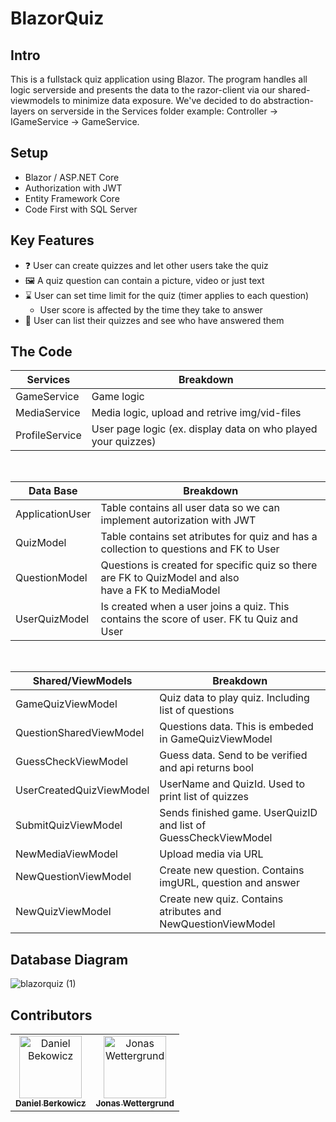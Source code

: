 # BlazorQuiz
## Intro
This is a fullstack quiz application using Blazor.
The program handles all logic serverside and presents the data to the razor-client via our shared-viewmodels to minimize data exposure.
We've decided to do abstraction-layers on serverside in the Services folder example: 
Controller -> IGameService -> GameService.



## Setup
 - Blazor / ASP.NET Core
 - Authorization with JWT
 - Entity Framework Core
 - Code First with SQL Server

## Key Features
- ❓ User can create quizzes and let other users take the quiz
- 🖼 A quiz question can contain a picture, video or just text
- ⌛ User can set time limit for the quiz (timer applies to each question)
  - User score is affected by the time they take to answer
- 🥇 User can list their quizzes and see who have answered them

## The Code
|**Services**|**Breakdown**|
|-|-|
|GameService|Game logic|
|MediaService|Media logic, upload and retrive img/vid-files|
|ProfileService|User page logic (ex. display data on who played your quizzes)|
<br>

|**Data Base**|**Breakdown**|
|-|-|
|ApplicationUser|Table contains all user data so we can implement autorization with JWT|
|QuizModel|Table contains set atributes for quiz and has a collection to questions and FK to User|
|QuestionModel|Questions is created for specific quiz so there are FK to QuizModel and also <br> have a FK to MediaModel|
|UserQuizModel|Is created when a user joins a quiz. This contains the score of user. FK tu Quiz and User|
<br>


|**Shared/ViewModels**|**Breakdown**|
|-|-|
|GameQuizViewModel|Quiz data to play quiz. Including list of questions|
|QuestionSharedViewModel|Questions data. This is embeded in GameQuizViewModel|
|GuessCheckViewModel|Guess data. Send to be verified and api returns bool|
|UserCreatedQuizViewModel|UserName and QuizId. Used to print list of quizzes|
|SubmitQuizViewModel|Sends finished game. UserQuizID and list of GuessCheckViewModel|
|NewMediaViewModel|Upload media via URL|
|NewQuestionViewModel|Create new question. Contains imgURL, question and answer|
|NewQuizViewModel|Create new quiz. Contains atributes and NewQuestionViewModel|

## Database Diagram
![blazorquiz (1)](https://github.com/wettergrund/BlazorQuiz/assets/112638774/ff41f5d3-715d-4ea2-867b-b88f6d6a737c)

## Contributors

<table>
  <tr>
    <td align="center"><a href="https://github.com/berkowicz"><img src="https://avatars.githubusercontent.com/u/112638774?v=4" width="100px;" alt="Daniel Bekowicz"/><br /><sub><b>Daniel Berkowicz</b></sub></a><br /></td>
    <td align="center"><a href="https://github.com/wettergrund"><img src="https://avatars.githubusercontent.com/u/50584818?v=4" width="100px;" alt="Jonas Wettergrund"/><br /><sub><b>Jonas Wettergrund</b></sub></a><br />
  </tr>
</table>
